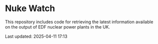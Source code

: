 # Nuke Watch

This repository includes code for retrieving the latest information available on the output of EDF nuclear power plants in the UK.

Last updated: 2025-04-11 17:13